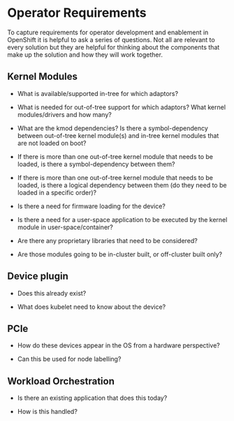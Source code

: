 # Operator Requirements

To capture requirements for operator development and enablement in OpenShift it is helpful to ask a series of questions. Not all are relevant to every solution but they are helpful for thinking about the components that make up the solution and how they will work together.

## Kernel Modules

* What is available/supported in-tree for which adaptors?

* What is needed for out-of-tree support for which adaptors? What kernel modules/drivers and how many?

* What are the kmod dependencies? Is there a symbol-dependency between out-of-tree kernel module(s) and in-tree kernel modules that are not loaded on boot?

* If there is more than one out-of-tree kernel module that needs to be loaded, is there a symbol-dependency between them?

* If there is more than one out-of-tree kernel module that needs to be loaded, is there a logical dependency between them (do they need to be loaded in a specific order)?

* Is there a need for firmware loading for the device?

* Is there a need for a user-space application to be executed by the kernel module in user-space/container?

* Are there any proprietary libraries that need to be considered?

* Are those modules going to be in-cluster built, or off-cluster built only?

## Device plugin

* Does this already exist?

* What does kubelet need to know about the device?

## PCIe

* How do these devices appear in the OS from a hardware perspective?

* Can this be used for node labelling?

## Workload Orchestration

* Is there an existing application that does this today?

* How is this handled?

